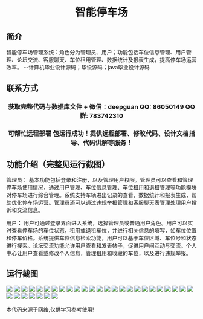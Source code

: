 <p><h1 align="center">智能停车场</h1></p>

## 简介
智能停车场管理系统：角色分为管理员、用户；功能包括车位信息管理、用户管理、论坛交流、客服聊天、车位租用管理、数据统计及报表生成，提高停车场运营效率。    --计算机毕业设计源码；毕设源码；java毕业设计源码


## 联系方式
<p><h3 align="center">获取完整代码与数据库文件 + 微信：deepguan QQ: 86050149 QQ群: 783742310</h3></p>
<p><h3 align="center">可帮忙远程部署 包运行成功！提供远程部署、修改代码、设计文档指导、代码讲解等服务！</h3></p>

## 功能介绍（完整见运行截图）
管理员： 基本功能包括登录和注册，以及管理用户权限。管理员可以查看和管理停车场使用情况，通过用户管理、车位信息管理、车位租用和退租管理等功能模块对停车场进行综合管理。系统支持车辆进出记录的查看，数据统计和报表生成，帮助优化停车场运营。管理员还可以通过违规举报管理和客服聊天表管理处理用户投诉和交流信息。

用户： 用户可通过登录界面进入系统，选择管理员或普通用户角色。用户可以实时查看停车场的车位状态，租用或退租车位，并进行相关信息的填写，如车位位置和停车价格。系统提供车位信息检索功能，用户可以基于车位区域、车位号和状态进行搜索。论坛交流功能允许用户查看和发表帖子，促进用户间互动与交流。个人中心让用户查看或修改个人信息，管理租用和收藏的车位，以及进行违规举报。


## 运行截图
![](https://bs-1329754181.cos.ap-shanghai.myqcloud.com/ssm/IntelligentParkingLot/img/001.jpg)
![](https://bs-1329754181.cos.ap-shanghai.myqcloud.com/ssm/IntelligentParkingLot/img/002.jpg)
![](https://bs-1329754181.cos.ap-shanghai.myqcloud.com/ssm/IntelligentParkingLot/img/003.jpg)
![](https://bs-1329754181.cos.ap-shanghai.myqcloud.com/ssm/IntelligentParkingLot/img/004.jpg)
![](https://bs-1329754181.cos.ap-shanghai.myqcloud.com/ssm/IntelligentParkingLot/img/005.jpg)
![](https://bs-1329754181.cos.ap-shanghai.myqcloud.com/ssm/IntelligentParkingLot/img/006.jpg)
![](https://bs-1329754181.cos.ap-shanghai.myqcloud.com/ssm/IntelligentParkingLot/img/007.jpg)
![](https://bs-1329754181.cos.ap-shanghai.myqcloud.com/ssm/IntelligentParkingLot/img/008.jpg)
![](https://bs-1329754181.cos.ap-shanghai.myqcloud.com/ssm/IntelligentParkingLot/img/009.jpg)
![](https://bs-1329754181.cos.ap-shanghai.myqcloud.com/ssm/IntelligentParkingLot/img/010.jpg)
![](https://bs-1329754181.cos.ap-shanghai.myqcloud.com/ssm/IntelligentParkingLot/img/011.jpg)
![](https://bs-1329754181.cos.ap-shanghai.myqcloud.com/ssm/IntelligentParkingLot/img/012.jpg)
![](https://bs-1329754181.cos.ap-shanghai.myqcloud.com/ssm/IntelligentParkingLot/img/013.jpg)
![](https://bs-1329754181.cos.ap-shanghai.myqcloud.com/ssm/IntelligentParkingLot/img/014.jpg)
![](https://bs-1329754181.cos.ap-shanghai.myqcloud.com/ssm/IntelligentParkingLot/img/015.jpg)
![](https://bs-1329754181.cos.ap-shanghai.myqcloud.com/ssm/IntelligentParkingLot/img/016.jpg)
![](https://bs-1329754181.cos.ap-shanghai.myqcloud.com/ssm/IntelligentParkingLot/img/017.jpg)
![](https://bs-1329754181.cos.ap-shanghai.myqcloud.com/ssm/IntelligentParkingLot/img/018.jpg)
![](https://bs-1329754181.cos.ap-shanghai.myqcloud.com/ssm/IntelligentParkingLot/img/019.jpg)
![](https://bs-1329754181.cos.ap-shanghai.myqcloud.com/ssm/IntelligentParkingLot/img/020.jpg)
![](https://bs-1329754181.cos.ap-shanghai.myqcloud.com/ssm/IntelligentParkingLot/img/021.jpg)
![](https://bs-1329754181.cos.ap-shanghai.myqcloud.com/ssm/IntelligentParkingLot/img/022.jpg)
![](https://bs-1329754181.cos.ap-shanghai.myqcloud.com/ssm/IntelligentParkingLot/img/023.jpg)
![](https://bs-1329754181.cos.ap-shanghai.myqcloud.com/ssm/IntelligentParkingLot/img/024.jpg)
![](https://bs-1329754181.cos.ap-shanghai.myqcloud.com/ssm/IntelligentParkingLot/img/025.jpg)
![](https://bs-1329754181.cos.ap-shanghai.myqcloud.com/ssm/IntelligentParkingLot/img/026.jpg)
![](https://bs-1329754181.cos.ap-shanghai.myqcloud.com/ssm/IntelligentParkingLot/img/027.jpg)
![](https://bs-1329754181.cos.ap-shanghai.myqcloud.com/ssm/IntelligentParkingLot/img/028.jpg)
![](https://bs-1329754181.cos.ap-shanghai.myqcloud.com/ssm/IntelligentParkingLot/img/029.jpg)
![](https://bs-1329754181.cos.ap-shanghai.myqcloud.com/ssm/IntelligentParkingLot/img/030.jpg)
![](https://bs-1329754181.cos.ap-shanghai.myqcloud.com/ssm/IntelligentParkingLot/img/031.jpg)
![](https://bs-1329754181.cos.ap-shanghai.myqcloud.com/ssm/IntelligentParkingLot/img/032.jpg)

<p>本代码来源于网络,仅供学习参考使用!</p>
